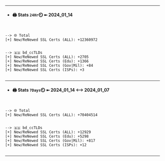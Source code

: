 

---
- #### 🖨️ **Stats** `24Hr`⏲️ ➼ 2024_01_14
```console


--> 🌐 Total
[+] New/ReNewed SSL Certs (ALL): +12360972


--> 🇧🇩 bd_ccTLDs
[+] New/ReNewed SSL Certs (ALL): +2705
[+] New/ReNewed SSL Certs (Edu): +1366
[+] New/ReNewed SSL Certs (Gov|Mil): +84
[+] New/ReNewed SSL Certs (ISPs): +3


```

---
- #### 🖨️ **Stats** `7Days`⏲️ ➼ 2024_01_14 <--> 2024_01_07
```console


--> 🌐 Total
[+] New/ReNewed SSL Certs (ALL): +70404514


--> 🇧🇩 bd_ccTLDs
[+] New/ReNewed SSL Certs (ALL): +12929
[+] New/ReNewed SSL Certs (Edu): +5298
[+] New/ReNewed SSL Certs (Gov|Mil): +817
[+] New/ReNewed SSL Certs (ISPs): +12


```

---

